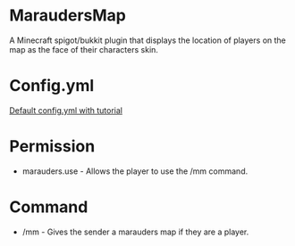 # MaraudersMap
A Minecraft spigot/bukkit plugin that displays the location of players on the map as the face of their characters skin.

# Config.yml
[Default config.yml with tutorial](src/config.yml)

# Permission
  + marauders.use - Allows the player to use the /mm command.

# Command
  + /mm - Gives the sender a marauders map if they are a player.
